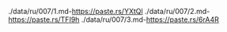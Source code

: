 ./data/ru/007/1.md-https://paste.rs/YXtQl
./data/ru/007/2.md-https://paste.rs/TFI9h
./data/ru/007/3.md-https://paste.rs/6rA4R